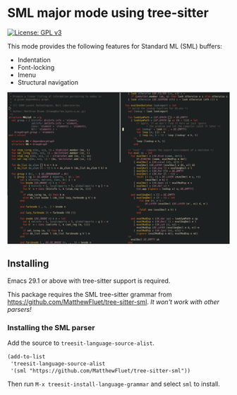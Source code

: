 # SML major mode using tree-sitter

[![License: GPL v3](https://img.shields.io/badge/License-GPLv3-blue.svg)](https://www.gnu.org/licenses/gpl-3.0)

This mode provides the following features for Standard ML (SML) buffers:

- Indentation
- Font-locking
- Imenu
- Structural navigation

![example](doc/sml-ts-mode.png)

## Installing

Emacs 29.1 or above with tree-sitter support is required. 

This package requires the SML tree-sitter grammar from
https://github.com/MatthewFluet/tree-sitter-sml. _It won't work with other
parsers!_

### Installing the SML parser

Add the source to `treesit-language-source-alist`. 

```elisp
(add-to-list
 'treesit-language-source-alist
 '(sml "https://github.com/MatthewFluet/tree-sitter-sml"))
```

Then run `M-x treesit-install-language-grammar` and select `sml` to install.
